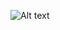 
![ Alt text](http://67.media.tumblr.com/705f7326b602bb2e81d014722896da69/tumblr_nvwqj1eojy1uhpv9wo1_500.gif)
